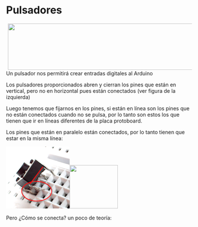 
# Pulsadores

<img width="527" height="127" style="float: left; margin: 1px 5px;" src="https://i1.wp.com/picmania.garcia-cuervo.net/images/vdiv9.gif" />Un pulsador nos permitirá crear entradas digitales al Arduino

Los pulsadores proporcionados abren y cierran los pines que están en vertical, pero no en horizontal pues están conectados (ver figura de la izquierda)





Luego tenemos que fijarnos en los pines, si están en línea son los pines que no están conectados cuando no se pulsa, por lo tanto son estos los que tienen que ir en líneas diferentes de la placa protoboard.

Los pines que están en paralelo están conectados, por lo tanto tienen que estar en la misma línea:

<img width="174" height="170" src="img/pulsador-1.png" /><img width="132" height="119" src="pulsador-2.png" />



Pero ¿Cómo se conecta? un poco de teoría:

